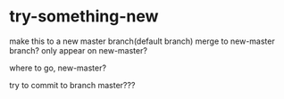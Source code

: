 # try-something-new
make this to a new master branch(default branch)
merge to new-master branch?
only appear on new-master?

where to go, new-master?

try to commit to branch master???
